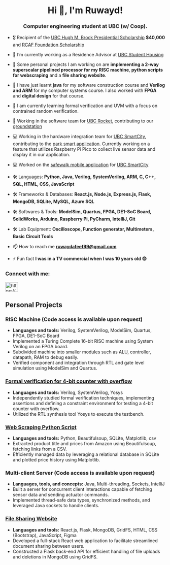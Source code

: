 <h1 align="center">Hi 👋, I'm Ruwayd!</h1>
<h3 align="center">Computer engineering student at UBC (w/ Coop).</h3>

- 🎖️ Recipient of the [UBC Hugh M. Brock Presidential Scholarship](https://students.ubc.ca/enrolment/finances/award-search/vancouver/non-academic-units/awards-financial-services/4677/) **$40,000** and [RCAF Foundation Scholarship](https://rcaffoundation.ca/portfolio-items/2022-student-scholarship-recipients/)

- 🔭 I’m currently working as a Residence Advisor at [UBC Student Housing](https://vancouver.housing.ubc.ca/residence-life/meet-the-team/)

- 🔭 Some personal projects I am working on are **implementing a 2-way superscalar pipelined processor for my RISC machine**, **python scripts for webscraping** and a **file sharing website**.

- 🌱 I have just learnt **java** for my software construction course and **Verilog and ARM** for my computer systems course. I also worked with **FPGA** and **digital design** for that course.

- 🌱 I am currently learning formal verification and UVM with a focus on contrained random verification.  

- 🚀 Working in the software team for [UBC Rocket](https://www.ubcrocket.com/), contributing to our [groundstation](https://github.com/UBC-Rocket/UBCRocketGroundStation)

- 💻 Working in the hardware integration team for [UBC SmartCity](https://ubcsmartcity.com/), contributing to the [park smart application](https://github.com/UBCSmartCity/ParkSmart). Currently working on a feature that utilizes Raspberry Pi Pico to collect live sensor data and display it in our application.

- 💻 Worked on the [safewalk mobile application](https://github.com/UBCSmartCity/UBC-Safewalk-App) for [UBC SmartCity](https://ubcsmartcity.com/)

- 🛠️ Languages: **Python, Java, Verilog, SystemVerilog, ARM, C, C++, SQL, HTML, CSS, JavaScript**

- 🛠️ Frameworks & Databases: **React.js, Node.js, Express.js, Flask, MongoDB, SQLite, MySQL, Azure SQL**

- 🛠️ Softwares & Tools: **ModelSim, Quartus, FPGA, DE1-SoC Board, SolidWorks, Arduino, Raspberry Pi, PyCharm, IntelliJ, Git**
  
- 🛠️ Lab Equipment: **Oscilloscope, Function generator, Multimeters, Basic Circuit Tools**

- 📫 How to reach me **ruwaydafeef99@gmail.com**

- ⚡ Fun fact **I was in a TV commercial when I was 10 years old 😎**

<h3 align="left">Connect with me:</h3>
<p align="left">
<a href="https://www.linkedin.com/in/mir-ruwayd-afeef/" target="blank"><img align="center" src="https://raw.githubusercontent.com/rahuldkjain/github-profile-readme-generator/master/src/images/icons/Social/linked-in-alt.svg" alt="https://www.linkedin.com/in/mir-ruwayd-afeef/" height="30" width="40" /></a>
</p>

## Personal Projects

### RISC Machine (Code access is available upon request)
- **Languages and tools:** Verilog, SystemVerilog, ModelSim, Quartus, FPGA, DE1-SoC Board
- Implemented a Turing Complete 16-bit RISC machine using System Verilog on an FPGA board.
- Subdivided machine into smaller modules such as ALU, controller, datapath, RAM to debug easily.
- Verified component and integration through RTL and gate level simulation using ModelSim and Quartus.

### [Formal verification for 4-bit counter with overflow](https://github.com/ruwayd99/FormalVerification_for_Counter)
- **Languages and tools:** Verilog, SystemVerilog, Yosys
- Independently studied formal verification techniques, implementing assertions and defining a constraint environment for testing a 4-bit counter with overflow.
- Utilized the RTL synthesis tool Yosys to execute the testbench.

### [Web Scraping Python Script](https://github.com/ruwayd99/WebScraping_PythonScript)
- **Languages and tools:** Python, Beautifulsoup, SQLite, Matplotlib, csv
- Extracted product title and prices from Amazon using Beautifulsoup, fetching links from a CSV.
- Efficiently managed data by leveraging a relational database in SQLite and plotted price history using Matplotlib.

### Multi-client Server (Code access is available upon request)
- **Languages, tools, and concepts:** Java, Multi-threading, Sockets, IntelliJ
- Built a server for concurrent client interactions capable of fetching sensor data and sending actuator commands.
- Implemented thread-safe data types, synchronized methods, and leveraged Java sockets to handle clients.

### [File Sharing Website](https://github.com/ruwayd99/TutoringWebsite_Frontend)
- **Languages and tools:** React.js, Flask, MongoDB, GridFS, HTML, CSS (Bootstrap), JavaScript, Figma
- Developed a full-stack React web application to facilitate streamlined document sharing between users.
- Constructed a Flask back-end API for efficient handling of file uploads and deletions in MongoDB using GridFS.



<!--
**ruwayd99/ruwayd99** is a ✨ _special_ ✨ repository because its `README.md` (this file) appears on your GitHub profile.

Here are some ideas to get you started:

- 🔭 I’m currently working on ...
- 🌱 I’m currently learning ...
- 👯 I’m looking to collaborate on ...
- 🤔 I’m looking for help with ...
- 💬 Ask me about ...
- 📫 How to reach me: ...
- 😄 Pronouns: ...
- ⚡ Fun fact: ...
-->
